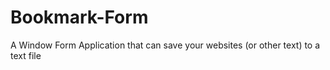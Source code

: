 # Bookmark-Form
A Window Form Application that can save your websites (or other text) to a text file
